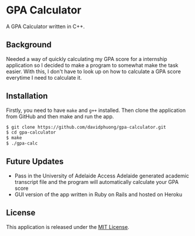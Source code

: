 # GPA Calculator

A GPA Calculator written in C++.

## Background
Needed a way of quickly calculating my GPA score for a internship application so I decided to make a program to somewhat make the task easier. With this, I don't have to look up on how to calculate a GPA score everytime I need to calculate it.

## Installation
Firstly, you need to have `make` and `g++` installed. Then clone the application from GitHub and then make and run the app.

```bash
$ git clone https://github.com/davidphuong/gpa-calculator.git
$ cd gpa-calculator
$ make
$ ./gpa-calc
```

## Future Updates
* Pass in the University of Adelaide Access Adelaide generated academic transcript file and the program will automatically calculate your GPA score
* GUI version of the app written in Ruby on Rails and hosted on Heroku

## License
This application is released under the [MIT License](http://www.opensource.org/licenses/MIT).

